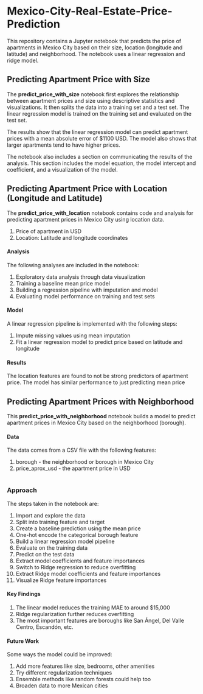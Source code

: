 # Mexico-City-Real-Estate-Price-Prediction
This repository contains a Jupyter notebook that predicts the price of apartments in Mexico City based on their size, location (longitude and latitude) and neighborhood. The notebook uses a linear regression and ridge model. 

## Predicting Apartment Price with Size
The **predict_price_with_size** notebook first explores the relationship between apartment prices and size using descriptive statistics and visualizations. It then splits the data into a training set and a test set. The linear regression model is trained on the training set and evaluated on the test set.

The results show that the linear regression model can predict apartment prices with a mean absolute error of $1100 USD. The model also shows that larger apartments tend to have higher prices.

The notebook also includes a section on communicating the results of the analysis. This section includes the model equation, the model intercept and coefficient, and a visualization of the model.

## Predicting Apartment Price with Location (Longitude and Latitude)
The **predict_price_with_location** notebook contains code and analysis for predicting apartment prices in Mexico City using location data.

1. Price of apartment in USD
2. Location: Latitude and longitude coordinates
#### **Analysis**
The following analyses are included in the notebook:
1. Exploratory data analysis through data visualization
2. Training a baseline mean price model
3. Building a regression pipeline with imputation and model
4. Evaluating model performance on training and test sets
#### **Model**
A linear regression pipeline is implemented with the following steps:
1. Impute missing values using mean imputation
2. Fit a linear regression model to predict price based on latitude and longitude
#### **Results**
The location features are found to not be strong predictors of apartment price.
The model has similar performance to just predicting mean price

## Predicting Apartment Prices with Neighborhood 
This **predict_price_with_neighborhood** notebook builds a model to predict apartment prices in Mexico City based on the neighborhood (borough).

#### **Data**
The data comes from a CSV file with the following features:
1. borough - the neighborhood or borough in Mexico City
2. price_aprox_usd - the apartment price in USD
#
### **Approach**
The steps taken in the notebook are:

1. Import and explore the data
2. Split into training feature and target
3. Create a baseline prediction using the mean price
4. One-hot encode the categorical borough feature
5. Build a linear regression model pipeline
6. Evaluate on the training data
7. Predict on the test data
8. Extract model coefficients and feature importances
9. Switch to Ridge regression to reduce overfitting
10. Extract Ridge model coefficients and feature importances
11. Visualize Ridge feature importances

#### **Key Findings**
1. The linear model reduces the training MAE to around $15,000
2. Ridge regularization further reduces overfitting
3. The most important features are boroughs like San Ángel, Del Valle Centro, Escandón, etc.

#### **Future Work**
Some ways the model could be improved:
1. Add more features like size, bedrooms, other amenities
2. Try different regularization techniques
3. Ensemble methods like random forests could help too
4. Broaden data to more Mexican cities
